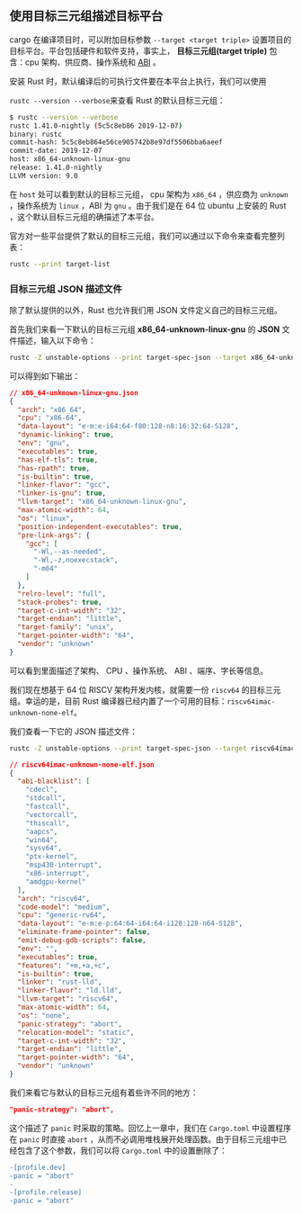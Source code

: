 ## 使用目标三元组描述目标平台

cargo 在编译项目时，可以附加目标参数 `--target <target triple>` 设置项目的目标平台。平台包括硬件和软件支持，事实上， **目标三元组(target triple)** 包含：cpu 架构、供应商、操作系统和 [ABI](https://stackoverflow.com/questions/2171177/what-is-an-application-binary-interface-abi/2456882#2456882) 。

安装 Rust 时，默认编译后的可执行文件要在本平台上执行，我们可以使用

``rustc --version --verbose``来查看 Rust 的默认目标三元组：

```bash
$ rustc --version --verbose
rustc 1.41.0-nightly (5c5c8eb86 2019-12-07)
binary: rustc
commit-hash: 5c5c8eb864e56ce905742b8e97df5506bba6aeef
commit-date: 2019-12-07
host: x86_64-unknown-linux-gnu
release: 1.41.0-nightly
LLVM version: 9.0
```

在 ``host`` 处可以看到默认的目标三元组， cpu 架构为 ``x86_64`` ，供应商为 ``unknown`` ，操作系统为 ``linux`` ，ABI 为 ``gnu`` 。由于我们是在 64 位 ubuntu 上安装的 Rust ，这个默认目标三元组的确描述了本平台。

官方对一些平台提供了默认的目标三元组，我们可以通过以下命令来查看完整列表：

```sh
rustc --print target-list
```

### 目标三元组 JSON 描述文件

除了默认提供的以外，Rust 也允许我们用 JSON 文件定义自己的目标三元组。

首先我们来看一下默认的目标三元组 **x86_64-unknown-linux-gnu** 的 **JSON** 文件描述，输入以下命令：

```sh
rustc -Z unstable-options --print target-spec-json --target x86_64-unknown-linux-gnu
```

可以得到如下输出：

```json
// x86_64-unknown-linux-gnu.json
{
  "arch": "x86_64",
  "cpu": "x86-64",
  "data-layout": "e-m:e-i64:64-f80:128-n8:16:32:64-S128",
  "dynamic-linking": true,
  "env": "gnu",
  "executables": true,
  "has-elf-tls": true,
  "has-rpath": true,
  "is-builtin": true,
  "linker-flavor": "gcc",
  "linker-is-gnu": true,
  "llvm-target": "x86_64-unknown-linux-gnu",
  "max-atomic-width": 64,
  "os": "linux",
  "position-independent-executables": true,
  "pre-link-args": {
    "gcc": [
      "-Wl,--as-needed",
      "-Wl,-z,noexecstack",
      "-m64"
    ]
  },
  "relro-level": "full",
  "stack-probes": true,
  "target-c-int-width": "32",
  "target-endian": "little",
  "target-family": "unix",
  "target-pointer-width": "64",
  "vendor": "unknown"
}
```

可以看到里面描述了架构、 CPU 、操作系统、 ABI 、端序、字长等信息。

我们现在想基于 64 位 RISCV 架构开发内核，就需要一份 `riscv64` 的目标三元组。幸运的是，目前 Rust 编译器已经内置了一个可用的目标：`riscv64imac-unknown-none-elf`。

我们查看一下它的 JSON 描述文件：

```sh
rustc -Z unstable-options --print target-spec-json --target riscv64imac-unknown-none-elf
```

```json
// riscv64imac-unknown-none-elf.json
{
  "abi-blacklist": [
    "cdecl",
    "stdcall",
    "fastcall",
    "vectorcall",
    "thiscall",
    "aapcs",
    "win64",
    "sysv64",
    "ptx-kernel",
    "msp430-interrupt",
    "x86-interrupt",
    "amdgpu-kernel"
  ],
  "arch": "riscv64",
  "code-model": "medium",
  "cpu": "generic-rv64",
  "data-layout": "e-m:e-p:64:64-i64:64-i128:128-n64-S128",
  "eliminate-frame-pointer": false,
  "emit-debug-gdb-scripts": false,
  "env": "",
  "executables": true,
  "features": "+m,+a,+c",
  "is-builtin": true,
  "linker": "rust-lld",
  "linker-flavor": "ld.lld",
  "llvm-target": "riscv64",
  "max-atomic-width": 64,
  "os": "none",
  "panic-strategy": "abort",
  "relocation-model": "static",
  "target-c-int-width": "32",
  "target-endian": "little",
  "target-pointer-width": "64",
  "vendor": "unknown"
}
```

我们来看它与默认的目标三元组有着些许不同的地方：

```json
"panic-strategy": "abort",
```

这个描述了 ``panic`` 时采取的策略。回忆上一章中，我们在 ``Cargo.toml`` 中设置程序在 ``panic`` 时直接 ``abort`` ，从而不必调用堆栈展开处理函数。由于目标三元组中已经包含了这个参数，我们可以将 ``Cargo.toml`` 中的设置删除了：

```diff
-[profile.dev]
-panic = "abort"
-
-[profile.release]
-panic = "abort"
```
